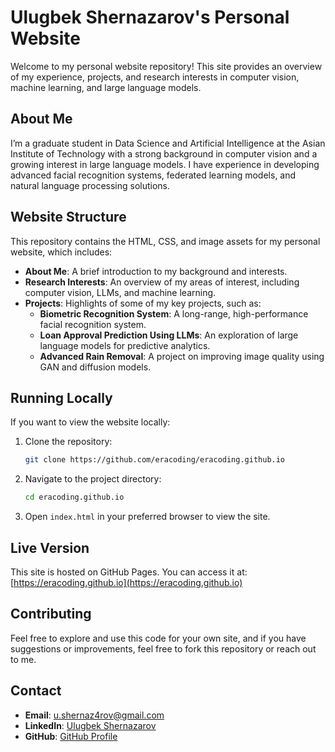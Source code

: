# Ulugbek Shernazarov's Personal Website

Welcome to my personal website repository! This site provides an overview of my experience, projects, and research interests in computer vision, machine learning, and large language models. 

## About Me

I’m a graduate student in Data Science and Artificial Intelligence at the Asian Institute of Technology with a strong background in computer vision and a growing interest in large language models. I have experience in developing advanced facial recognition systems, federated learning models, and natural language processing solutions.

## Website Structure

This repository contains the HTML, CSS, and image assets for my personal website, which includes:

- **About Me**: A brief introduction to my background and interests.
- **Research Interests**: An overview of my areas of interest, including computer vision, LLMs, and machine learning.
- **Projects**: Highlights of some of my key projects, such as:
  - **Biometric Recognition System**: A long-range, high-performance facial recognition system.
  - **Loan Approval Prediction Using LLMs**: An exploration of large language models for predictive analytics.
  - **Advanced Rain Removal**: A project on improving image quality using GAN and diffusion models.

## Running Locally

If you want to view the website locally:

1. Clone the repository:
    ```bash
    git clone https://github.com/eracoding/eracoding.github.io
    ```
2. Navigate to the project directory:
    ```bash
    cd eracoding.github.io
    ```
3. Open `index.html` in your preferred browser to view the site.

## Live Version

This site is hosted on GitHub Pages. You can access it at: [https://eracoding.github.io](https://eracoding.github.io)

## Contributing

Feel free to explore and use this code for your own site, and if you have suggestions or improvements, feel free to fork this repository or reach out to me.

## Contact

- **Email**: [u.shernaz4rov@gmail.com](mailto:u.shernaz4rov@gmail.com)
- **LinkedIn**: [Ulugbek Shernazarov](https://www.linkedin.com/in/ulugbek-shernazarov)
- **GitHub**: [GitHub Profile](https://github.com/eracoding)
